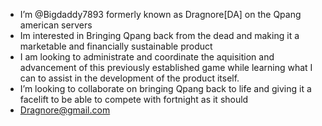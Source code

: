 - I’m @Bigdaddy7893 formerly known as Dragnore[DA] on the Qpang american servers
- Im interested in Bringing Qpang back from the dead and making it a marketable and financially sustainable product
- I am looking to administrate and coordinate the aquisition and advancement of this previously established game while learning what I can to assist in the development of the product itself. 
- I’m looking to collaborate on bringing Qpang back to life and giving it a facelift to be able to compete with fortnight as it should
- Dragnore@gmail.com

<!---
Bigdaddy7893/Bigdaddy7893 is a ✨ special ✨ repository because its `README.md` (this file) appears on your GitHub profile.
You can click the Preview link to take a look at your changes.
--->
